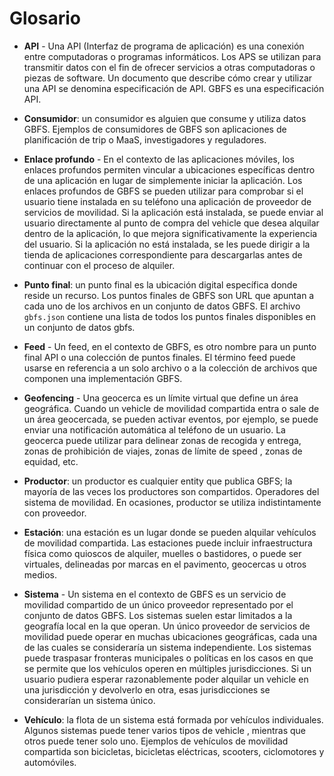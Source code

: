 # Glosario

- **API** - Una API (Interfaz de programa de aplicación) es una conexión entre computadoras o programas informáticos. Los APS se utilizan para transmitir datos con el fin de ofrecer servicios a otras computadoras o piezas de software. Un documento que describe cómo crear y utilizar una API se denomina especificación de API. GBFS es una especificación API.

- **Consumidor**: un consumidor es alguien que consume y utiliza datos GBFS. Ejemplos de consumidores de GBFS son aplicaciones de planificación de trip o MaaS, investigadores y reguladores.

- **Enlace profundo** - En el contexto de las aplicaciones móviles, los enlaces profundos permiten vincular a ubicaciones específicas dentro de una aplicación en lugar de simplemente iniciar la aplicación. Los enlaces profundos de GBFS se pueden utilizar para comprobar si el usuario tiene instalada en su teléfono una aplicación de proveedor de servicios de movilidad. Si la aplicación está instalada, se puede enviar al usuario directamente al punto de compra del vehicle que desea alquilar dentro de la aplicación, lo que mejora significativamente la experiencia del usuario. Si la aplicación no está instalada, se les puede dirigir a la tienda de aplicaciones correspondiente para descargarlas antes de continuar con el proceso de alquiler.

- **Punto final**: un punto final es la ubicación digital específica donde reside un recurso. Los puntos finales de GBFS son URL que apuntan a cada uno de los archivos en un conjunto de datos GBFS. El archivo `gbfs.json` contiene una lista de todos los puntos finales disponibles en un conjunto de datos gbfs.

- **Feed** - Un feed, en el contexto de GBFS, es otro nombre para un punto final API o una colección de puntos finales. El término feed puede usarse en referencia a un solo archivo o a la colección de archivos que componen una implementación GBFS.

- **Geofencing** - Una geocerca es un límite virtual que define un área geográfica. Cuando un vehicle de movilidad compartida entra o sale de un área geocercada, se pueden activar eventos, por ejemplo, se puede enviar una notificación automática al teléfono de un usuario. La geocerca puede utilizar para delinear zonas de recogida y entrega, zonas de prohibición de viajes, zonas de límite de speed , zonas de equidad, etc.

- **Productor**: un productor es cualquier entity que publica GBFS; la mayoría de las veces los productores son compartidos. Operadores del sistema de movilidad. En ocasiones, productor se utiliza indistintamente con proveedor.

- **Estación**: una estación es un lugar donde se pueden alquilar vehículos de movilidad compartida. Las estaciones puede incluir infraestructura física como quioscos de alquiler, muelles o bastidores, o puede ser virtuales, delineadas por marcas en el pavimento, geocercas u otros medios.

- **Sistema** - Un sistema en el contexto de GBFS es un servicio de movilidad compartido de un único proveedor representado por el conjunto de datos GBFS. Los sistemas suelen estar limitados a la geografía local en la que operan. Un único proveedor de servicios de movilidad puede operar en muchas ubicaciones geográficas, cada una de las cuales se consideraría un sistema independiente. Los sistemas puede traspasar fronteras municipales o políticas en los casos en que se permite que los vehículos operen en múltiples jurisdicciones. Si un usuario pudiera esperar razonablemente poder alquilar un vehicle en una jurisdicción y devolverlo en otra, esas jurisdicciones se considerarían un sistema único.

- **Vehículo**: la flota de un sistema está formada por vehículos individuales. Algunos sistemas puede tener varios tipos de vehicle , mientras que otros puede tener solo uno. Ejemplos de vehículos de movilidad compartida son bicicletas, bicicletas eléctricas, scooters, ciclomotores y automóviles.